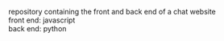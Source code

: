 <span>repository containing the front and back end of a chat website</span>
<br>
<span>front end: javascript</span>
<br>
<span>back end: python</span>